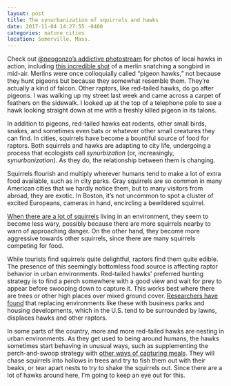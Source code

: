 ```yaml
---
layout: post
title: The synurbanization of squirrels and hawks
date: 2017-11-04 14:27:55 -0400
categories: nature cities
location: Somerville, Mass.
---
```


Check out [@neogonzo’s addictive photostream](https://www.instagram.com/neogonzo/ "@neogonzo on Instagram") for photos of local hawks in action, including [this incredible shot](https://www.instagram.com/p/Ba86CUGnBda/ "Merlin captures songbird in mid-air") of a merlin snatching a songbird in mid-air. Merlins were once colloquially called “pigeon hawks,” not because they hunt pigeons but because they somewhat resemble them. They’re actually a kind of falcon. Other raptors, like
red-tailed hawks, do go after pigeons. I was walking up my street last week and came across a carpet of feathers on the sidewalk. I looked up at the top of a telephone pole to see a hawk looking straight down at me with a freshly killed pigeon in its talons.

In addition to pigeons, red-tailed hawks eat rodents, other small birds, snakes, and sometimes even bats or whatever other small creatures they can find. In cities, squirrels have become a bountiful source of food for raptors. Both squirrels and hawks are adapting to city life, undergoing a process that ecologists call _synurbization_ (or, increasingly, _synurbanization_). As they do, the relationship between them is changing.

Squirrels flourish and multiply wherever humans tend to make a lot of extra food available, such as in city parks. Gray squirrels are so common in many American cities that we hardly notice them, but to many visitors from abroad, they are exotic. In Boston, it’s not uncommon to spot a cluster of excited Europeans, cameras in hand, encircling a bewildered squirrel.

[When there are a lot of squirrels](http://www.snr.missouri.edu/fw/faculty/pdf/nilon/grey-squirrel-density.pdf "Gray squirrel density, habitat suitability, and behavior in urban parks") living in an environment, they seem to become less wary, possibly because there are more squirrels nearby to warn of approaching danger. On the other hand, they become more aggressive towards other squirrels, since there are many squirrels competing for food.

While tourists find squirrels quite delightful, raptors find them quite edible. The presence of this seemingly bottomless food source is affecting raptor behavior in urban environments. Red-tailed hawks’ preferred hunting strategy is to find a perch somewhere with a good view and wait for prey to appear before swooping down to capture it. This works best where there are trees or other high places over mixed ground cover. [Researchers have found](http://rdcu.be/x5Ti "Habitat associations of
birds of prey in urban business parks") that replacing environments like these with business parks and housing developments, which in the U.S. tend to be surrounded by lawns, displaces hawks and other raptors. 

In some parts of the country, more and more red-tailed hawks are nesting in urban environments. As they get used to being around humans, the hawks sometimes start behaving in unusual ways, such as supplementing the perch-and-swoop strategy with [other ways of capturing meals](http://www.bioone.org/doi/abs/10.1676/1559-4491-124.4.818 "Unusual Foraging Tactics by a Red-tailed Hawk in an Urban Environment"). They will chase squirrels into hollows in trees and try to fish them out with their
beaks, or tear apart nests to try to shake the squirrels out. Since there are a lot of hawks around here, I’m going to keep an eye out for this.
